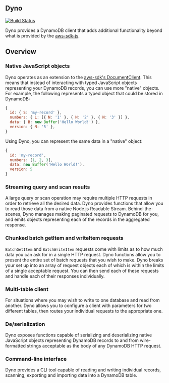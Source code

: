 ## Dyno

[![Build Status](https://travis-ci.org/mapbox/dyno.svg?branch=master)](https://travis-ci.org/mapbox/dyno)

Dyno provides a DynamoDB client that adds additional functionality beyond what is provided by the [aws-sdk-js](https://github.com/aws/aws-sdk-js).

## Overview

### Native JavaScript objects

Dyno operates as an extension to the [aws-sdk's DocumentClient](http://docs.aws.amazon.com/AWSJavaScriptSDK/latest/AWS/DynamoDB/DocumentClient.html). This means that instead of interacting with typed JavaScript objects representing your DynamoDB records, you can use more "native" objects. For example, the following represents a typed object that could be stored in DynamoDB:

```js
{
  id: { S: 'my-record' },
  numbers: { L: [{ N: '1' }, { N: '2' }, { N: '3' }] },
  data: { B: new Buffer('Hello World!') },
  version: { N: '5' },
}
```

Using Dyno, you can represent the same data in a "native" object:

```js
{
  id: 'my-record',
  numbers: [1, 2, 3],
  data: new Buffer('Hello World!'),
  version: 5
}
```

### Streaming query and scan results

A large query or scan operation may require multiple HTTP requests in order to retrieve all the desired data. Dyno provides functions that allow you to read those data from a native Node.js Readable Stream. Behind-the-scenes, Dyno manages making paginated requests to DynamoDB for you, and emits objects representing each of the records in the aggregated response.

### Chunked batch getItem and writeItem requests

`BatchGetItem` and `BatchWriteItem` requests come with limits as to how much data you can ask for in a single HTTP request. Dyno functions allow you to present the entire set of batch requests that you wish to make. Dyno breaks your set up into an array of request objects each of which is within the limits of a single acceptable request. You can then send each of these requests and handle each of their responses individually.

### Multi-table client

For situations where you may wish to write to one database and read from another. Dyno allows you to configure a client with parameters for two different tables, then routes your individual requests to the appropriate one.

### De/serialization

Dyno exposes functions capable of serializing and deserializing native JavaScript objects representing DynamoDB records to and from wire-formatted strings acceptable as the body of any DynamoDB HTTP request.

### Command-line interface

Dyno provides a CLI tool capable of reading and writing individual records, scanning, exporting and importing data into a DynamoDB table.
